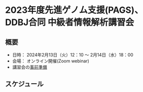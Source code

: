 # 2023年度先進ゲノム支援(PAGS)、DDBJ合同 中級者情報解析講習会

## 概要
- 日時：
    2024年2月13日（火）12：10 ～ 2月14日（水）18：00 
- 会場：
    オンライン開催(Zoom webinar)
- 講習会の[事前準備]()

## スケジュール

